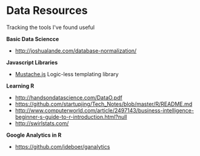 # Data Resources
Tracking the tools I've found useful

**Basic Data Sciencce**
* http://joshualande.com/database-normalization/

**Javascript Libraries**
* [Mustache.js](http://mustache.github.io/mustache.5.html) Logic-less templating library

**Learning R**
* http://handsondatascience.com/DataO.pdf
* https://github.com/startupjing/Tech_Notes/blob/master/R/README.md
* http://www.computerworld.com/article/2497143/business-intelligence-beginner-s-guide-to-r-introduction.html?null
* http://swirlstats.com/

**Google Analytics in R**
* https://github.com/jdeboer/ganalytics
